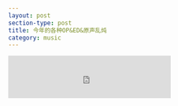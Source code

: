 ```yaml
---
layout: post
section-type: post
title: 今年的各种OP&ED&原声乱炖
category: music
---
```


<iframe frameborder="no" border="0" marginwidth="0" marginheight="0" width=330 height=86 src="http://music.163.com/outchain/player?type=2&id=418708294&auto=1&height=66"></iframe>



